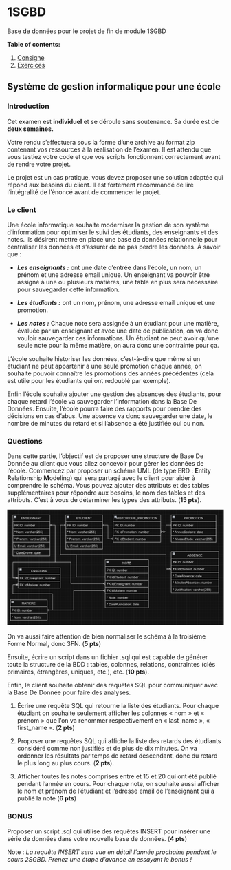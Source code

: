 # 1SGBD

Base de données pour le projet de fin de module 1SGBD

**Table of contents:**

1. [Consigne](#système-de-gestion-informatique-pour-une-école)
2. [Exercices](#questions)

## Système de gestion informatique pour une école

### Introduction

Cet examen est **individuel** et se déroule sans soutenance. Sa durée est de **deux semaines.**

Votre rendu s’effectuera sous la forme d’une archive au format zip contenant vos ressources à la réalisation de l’examen. Il est attendu que vous testiez votre code et que vos scripts fonctionnent correctement avant de rendre votre projet.

Le projet est un cas pratique, vous devez proposer une solution adaptée qui répond aux besoins du client. Il est fortement recommandé de lire l’intégralité de l’énoncé avant de commencer le projet.

### Le client

Une école informatique souhaite moderniser la gestion de son système d’information pour optimiser le suivi des étudiants, des enseignants et des notes. Ils désirent mettre en place une base de données relationnelle pour centraliser les données et s’assurer de ne pas perdre les données. À savoir que :

* ***Les enseignants :*** ont une date d’entrée dans l’école, un nom, un prénom et une adresse email unique. Un enseignant va pouvoir être assigné à une ou plusieurs matières, une table en plus sera nécessaire pour sauvegarder cette information.

* ***Les étudiants :*** ont un nom, prénom, une adresse email unique et une promotion.

* ***Les notes :*** Chaque note sera assignée à un étudiant pour une matière, évaluée par un enseignant et avec une date de publication, on va donc vouloir sauvegarder ces informations. Un étudiant ne peut avoir qu’une seule note pour la même matière, on aura donc une contrainte pour ça.

L’école souhaite historiser les données, c’est-à-dire que même si un étudiant ne peut appartenir à une seule promotion chaque année, on souhaite pouvoir connaître les promotions des années précédentes (cela est utile pour les étudiants qui ont redoublé par exemple).

Enfin l’école souhaite ajouter une gestion des absences des étudiants, pour chaque retard l’école va sauvegarder l’information dans la Base De Données. Ensuite, l’école pourra faire des rapports pour prendre des décisions en cas d’abus. Une absence va donc sauvegarder une date, le nombre de minutes du retard et si l’absence a été justifiée oui ou non.

### Questions

Dans cette partie, l’objectif est de proposer une structure de Base De Donnée au client que vous allez concevoir pour gérer les données de l’école. Commencez par proposer un schéma UML (de type ERD : **E**ntity **R**elationship **M**odeling) qui sera partagé avec le client pour aider à comprendre le schéma. Vous pouvez ajouter des attributs et des tables supplémentaires pour répondre aux besoins, le nom des tables et des attributs. C’est à vous de déterminer les types des attributs. (**15 pts**).

![Shémas UML](./schema-UML.drawio.png)

On va aussi faire attention de bien normaliser le schéma à la troisième Forme Normal, donc 3FN. (**5 pts**)

Ensuite, écrire un script dans un fichier .sql qui est capable de générer toute la structure de la BDD : tables, colonnes, relations, contraintes (clés primaires, étrangères, uniques, etc.), etc. (**10 pts**).

Enfin, le client souhaite obtenir des requêtes SQL pour communiquer avec la Base De Donnée pour faire des analyses.

1. Écrire une requête SQL qui retourne la liste des étudiants. Pour chaque étudiant on souhaite seulement afficher les colonnes « nom » et « prénom » que l’on va renommer respectivement en « last_name », « first_name ». (**2 pts**)

2. Proposer une requêtes SQL qui affiche la liste des retards des étudiants considéré comme non justifiés et de plus de dix minutes. On va ordonner les résultats par temps de retard descendant, donc du retard le plus long au plus cours. (**2 pts**).

3. Afficher toutes les notes comprises entre et 15 et 20 qui ont été publié pendant l’année en cours. Pour chaque note, on souhaite aussi afficher le nom et prénom de l’étudiant et l’adresse email de l’enseignant qui a publié la note (**6 pts**)

### BONUS

Proposer un script .sql qui utilise des requêtes INSERT pour insérer une série de données dans votre nouvelle base de données. (**4 pts**)

Note : *La requête INSERT sera vue en détail l’année prochaine pendant le cours 2SGBD. Prenez une étape d’avance en essayant le bonus !*
